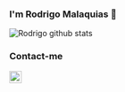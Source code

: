 ### I'm Rodrigo Malaquias 👋

<img alt="Rodrigo github stats" src="https://github-readme-stats.vercel.app/api?username=rodrigomalaquias&hide_border=true&show_icons=true&theme=tokyonight&locale=en"/>


### Contact-me
[<img align="left"  width="22px" src="https://cdn.jsdelivr.net/npm/simple-icons@3.4.0/icons/linkedin.svg" />](https://www.linkedin.com/in/rodrigo-malaquias)


